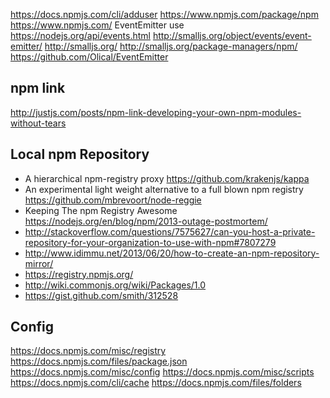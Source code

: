 
<!--
-->

https://docs.npmjs.com/cli/adduser
https://www.npmjs.com/package/npm
https://www.npmjs.com/
EventEmitter use
https://nodejs.org/api/events.html
http://smalljs.org/object/events/event-emitter/
http://smalljs.org/
http://smalljs.org/package-managers/npm/
https://github.com/Olical/EventEmitter

npm link
--------

http://justjs.com/posts/npm-link-developing-your-own-npm-modules-without-tears

Local npm Repository
---------------------

 * A hierarchical npm-registry proxy
   <https://github.com/krakenjs/kappa>
 * An experimental light weight alternative to a full blown npm registry
   <https://github.com/mbrevoort/node-reggie>
 * Keeping The npm Registry Awesome
   <https://nodejs.org/en/blog/npm/2013-outage-postmortem/>
 * http://stackoverflow.com/questions/7575627/can-you-host-a-private-repository-for-your-organization-to-use-with-npm#7807279
 * http://www.idimmu.net/2013/06/20/how-to-create-an-npm-repository-mirror/
 * https://registry.npmjs.org/
 * http://wiki.commonjs.org/wiki/Packages/1.0
 * https://gist.github.com/smith/312528

Config
------

https://docs.npmjs.com/misc/registry
https://docs.npmjs.com/files/package.json
https://docs.npmjs.com/misc/config
https://docs.npmjs.com/misc/scripts
https://docs.npmjs.com/cli/cache
https://docs.npmjs.com/files/folders

<!-- vim: set autoindent expandtab sw=4 syntax=markdown: -->
